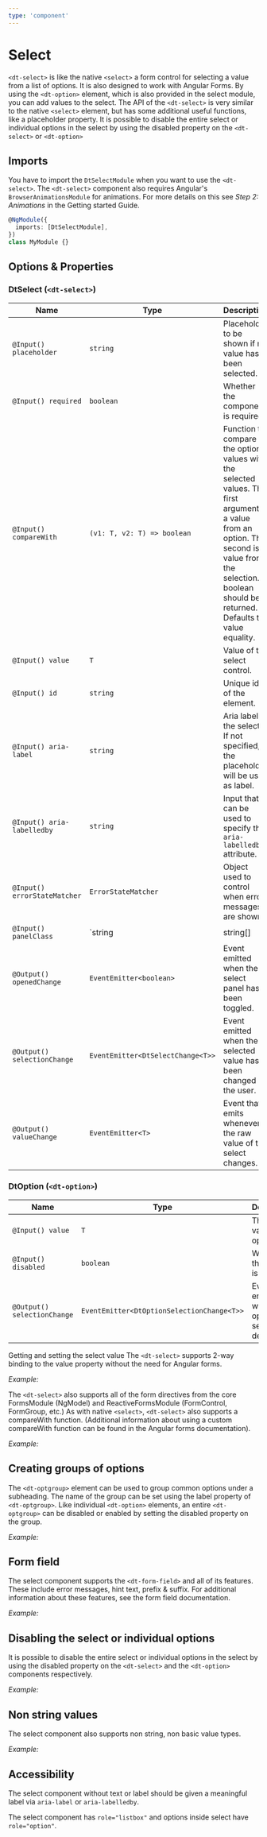 ```yaml
---
type: 'component'
---
```


# Select

`<dt-select>` is like the native `<select>` a form control for selecting a value from a list of options. It is also designed to work with Angular Forms. By using the `<dt-option>` element, which is also provided in the select module, you can add values to the select. The API of the `<dt-select>` is very similar to the native `<select>` element, but has some additional useful functions, like a placeholder property. It is possible to disable the entire select or individual options in the select by using the disabled property on the `<dt-select>` or `<dt-option>`

<docs-source-example example="SelectDefaultExample"></docs-source-example>

## Imports

You have to import the `DtSelectModule` when you want to use the `<dt-select>`.
The `<dt-select>` component also requires Angular's `BrowserAnimationsModule` for animations. For more details on this see _Step 2: Animations_ in the Getting started Guide.

```typescript
@NgModule({
  imports: [DtSelectModule],
})
class MyModule {}
```

## Options & Properties

### DtSelect (`<dt-select>`)

| Name                         | Type                                                       | Description                                                                                                                                                                                                       |
| ---------------------------- | ---------------------------------------------------------- | ----------------------------------------------------------------------------------------------------------------------------------------------------------------------------------------------------------------- |
| `@Input() placeholder`       | `string`                                                   | Placeholder to be shown if no value has been selected.                                                                                                                                                            |
| `@Input() required`          | `boolean`                                                  | Whether the component is required.                                                                                                                                                                                |
| `@Input() compareWith`       | `(v1: T, v2: T) => boolean`                                | Function to compare the option values with the selected values. The first argument is a value from an option. The second is a value from the selection. A boolean should be returned. Defaults to value equality. |
| `@Input() value`             | `T`                                                        | Value of the select control.                                                                                                                                                                                      |
| `@Input() id`                | `string`                                                   | Unique id of the element.                                                                                                                                                                                         |
| `@Input() aria-label`        | `string`                                                   | Aria label of the select. If not specified, the placeholder will be used as label.                                                                                                                                |
| `@Input() aria-labelledby`   | `string`                                                   | Input that can be used to specify the `aria-labelledby` attribute.                                                                                                                                                |
| `@Input() errorStateMatcher` | `ErrorStateMatcher`                                        | Object used to control when error messages are shown.                                                                                                                                                             |
| `@Input() panelClass`        | `string | string[] | Set<string> | { [key: string]: any }` | Classes to be passed to the select panel. Supports the same syntax as `ngClass`.                                                                                                                                  |
| `@Output() openedChange`     | `EventEmitter<boolean>`                                    | Event emitted when the select panel has been toggled.                                                                                                                                                             |
| `@Output() selectionChange`  | `EventEmitter<DtSelectChange<T>>`                          | Event emitted when the selected value has been changed by the user.                                                                                                                                               |
| `@Output() valueChange`      | `EventEmitter<T>`                                          | Event that emits whenever the raw value of the select changes.                                                                                                                                                    |

### DtOption (`<dt-option>`)

| Name                        | Type                                       | Description                                              |
| --------------------------- | ------------------------------------------ | -------------------------------------------------------- |
| `@Input() value`            | `T`                                        | The form value of the option.                            |
| `@Input() disabled`         | `boolean`                                  | Whether the option is disabled.                          |
| `@Output() selectionChange` | `EventEmitter<DtOptionSelectionChange<T>>` | Event emitted when the option is selected or deselected. |

Getting and setting the select value
The `<dt-select>` supports 2-way binding to the value property without the need for Angular forms.

_Example:_
<docs-source-example example="SelectValueExample"></docs-source-example>

The `<dt-select>` also supports all of the form directives from the core FormsModule (NgModel) and ReactiveFormsModule (FormControl, FormGroup, etc.) As with native `<select>`, `<dt-select>` also supports a compareWith function. (Additional information about using a custom compareWith function can be found in the Angular forms documentation).

_Example:_
<docs-source-example example="SelectFormsExample"></docs-source-example>

## Creating groups of options

The `<dt-optgroup>` element can be used to group common options under a subheading. The name of the group can be set using the label property of `<dt-optgroup>`. Like individual `<dt-option>` elements, an entire `<dt-optgroup>` can be disabled or enabled by setting the disabled property on the group.

_Example:_
<docs-source-example example="SelectGroupsExample"></docs-source-example>

## Form field

The select component supports the `<dt-form-field>` and all of its features. These include error messages, hint text, prefix & suffix. For additional information about these features, see the form field documentation.

_Example:_
<docs-source-example example="SelectFormFieldExample"></docs-source-example>

## Disabling the select or individual options

It is possible to disable the entire select or individual options in the select by using the disabled property on the `<dt-select>` and the `<dt-option>` components respectively.

_Example:_
<docs-source-example example="SelectDisabledExample"></docs-source-example>

## Non string values

The select component also supports non string, non basic value types.

_Example:_
<docs-source-example example="SelectComplexValueExample"></docs-source-example>

## Accessibility

The select component without text or label should be given a meaningful label via `aria-label` or `aria-labelledby`.

The select component has `role="listbox"` and options inside select have `role="option"`.

